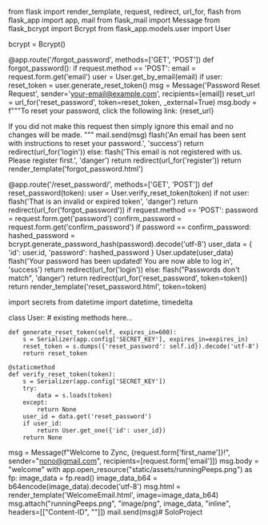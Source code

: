 from flask import render_template, request, redirect, url_for, flash
from flask_app import app, mail
from flask_mail import Message
from flask_bcrypt import Bcrypt
from flask_app.models.user import User

bcrypt = Bcrypt()

@app.route('/forgot_password', methods=['GET', 'POST'])
def forgot_password():
    if request.method == 'POST':
        email = request.form.get('email')
        user = User.get_by_email(email)
        if user:
            reset_token = user.generate_reset_token()
            msg = Message('Password Reset Request', sender='your-email@example.com', recipients=[email])
            reset_url = url_for('reset_password', token=reset_token, _external=True)
            msg.body = f"""To reset your password, click the following link:
{reset_url}

If you did not make this request then simply ignore this email and no changes will be made.
"""
            mail.send(msg)
            flash('An email has been sent with instructions to reset your password.', 'success')
            return redirect(url_for('login'))
        else:
            flash('This email is not registered with us. Please register first.', 'danger')
            return redirect(url_for('register'))
    return render_template('forgot_password.html')


@app.route('/reset_password/<token>', methods=['GET', 'POST'])
def reset_password(token):
    user = User.verify_reset_token(token)
    if not user:
        flash('That is an invalid or expired token', 'danger')
        return redirect(url_for('forgot_password'))
    if request.method == 'POST':
        password = request.form.get('password')
        confirm_password = request.form.get('confirm_password')
        if password == confirm_password:
            hashed_password = bcrypt.generate_password_hash(password).decode('utf-8')
            user_data = {
                'id': user.id,
                'password': hashed_password
            }
            User.update(user_data)
            flash('Your password has been updated! You are now able to log in', 'success')
            return redirect(url_for('login'))
        else:
            flash("Passwords don't match", 'danger')
            return redirect(url_for('reset_password', token=token))
    return render_template('reset_password.html', token=token)


<!-- //// -->
import secrets
from datetime import datetime, timedelta

class User:
    # existing methods here...

    def generate_reset_token(self, expires_in=600):
        s = Serializer(app.config['SECRET_KEY'], expires_in=expires_in)
        reset_token = s.dumps({'reset_password': self.id}).decode('utf-8')
        return reset_token

    @staticmethod
    def verify_reset_token(token):
        s = Serializer(app.config['SECRET_KEY'])
        try:
            data = s.loads(token)
        except:
            return None
        user_id = data.get('reset_password')
        if user_id:
            return User.get_one({'id': user_id})
        return None


<!-- /////// -->

msg = Message(f"Welcome to Zync, {request.form['first_name']}!", sender="nono@gmail.com", recipients=[request.form['email']])
    msg.body = "welcome"
    with app.open_resource("static/assets/runningPeeps.png") as fp:
        image_data = fp.read()
        image_data_b64 = b64encode(image_data).decode('utf-8')
        msg.html = render_template('WelcomeEmail.html', image=image_data_b64)
        msg.attach("runningPeeps.png", "image/png", image_data, "inline", headers=[["Content-ID", "<logo>"]])
        mail.send(msg)# SoloProject
